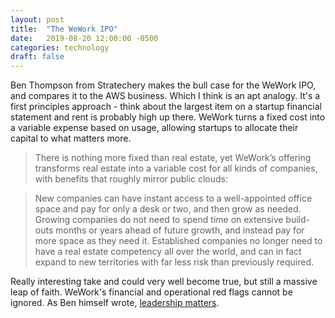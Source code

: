 ```yaml
---
layout: post
title:  "The WeWork IPO"
date:   2019-08-20 12:00:00 -0500
categories: technology
draft: false
---
```


Ben Thompson from Stratechery makes the bull case for the WeWork IPO, and compares it to the AWS business. Which I think is an apt analogy. It's a first principles approach - think about the largest item on a startup financial statement and rent is probably high up there. WeWork turns a fixed cost into a variable expense based on usage, allowing startups to allocate their capital to what matters more. 

> There is nothing more fixed than real estate, yet WeWork’s offering transforms real estate into a variable cost for all kinds of companies, with benefits that roughly mirror public clouds:

> New companies can have instant access to a well-appointed office space and pay for only a desk or two, and then grow as needed.
> Growing companies do not need to spend time on extensive build-outs months or years ahead of future growth, and instead pay for more space as they need it.
> Established companies no longer need to have a real estate competency all over the world, and can in fact expand to new territories with far less risk than previously required.

Really interesting take and could very well become true, but still a massive leap of faith. WeWork's financial and operational red flags cannot be ignored. As Ben himself wrote, [leadership matters](https://stratechery.com/2019/why-wework-isnt-aws-and-the-ceo-problem-cloudflares-s-1-contrasting-s-1s/).